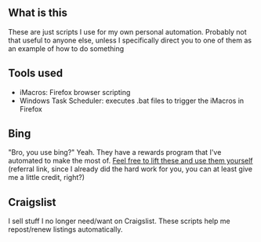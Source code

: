 ## What is this

These are just scripts I use for my own personal automation. Probably not that useful to anyone else, unless I specifically direct you to one of them as an example of how to do something

## Tools used

* iMacros: Firefox browser scripting
* Windows Task Scheduler: executes .bat files to trigger the iMacros in Firefox

## Bing

"Bro, you use bing?" Yeah. They have a rewards program that I've automated to make the most of. [Feel free to lift these and use them yourself](https://www.bing.com/explore/rewards?PUBL=REFERAFRIEND&CREA=RAW&rrid=_c9feb5ad-3d7c-e93f-884c-9221f773aa60) (referral link, since I already did the hard work for you, you can at least give me a little credit, right?)

## Craigslist

I sell stuff I no longer need/want on Craigslist. These scripts help me repost/renew listings automatically.

